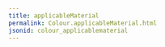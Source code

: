 ```yaml
---
title: applicableMaterial
permalink: Colour.applicableMaterial.html
jsonid: colour_applicablematerial
---
```

